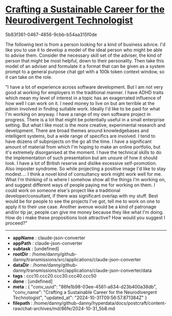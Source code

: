 # [Crafting a Sustainable Career for the Neurodivergent Technologist](https://claude.ai/chat/86fe1b98-03ee-4561-a634-d23b400a38db)

5b83f361-0467-4856-9cbb-b54aa315f0de

The following text is from a person looking for a kind of business advice. I'd like you to use it to develop a model of the ideal person who might be able to advise them. Consider the necessary skill set of the adviser, the kind of person that might be most helpful, down to their personality. Then take this model of an adviser and formulate it a format that can be given as a system prompt to a general purpose chat gpt with a 100k token context window, so it can take on the role.

"I have a lot of experience across software development. But I am not very good at working for employers in the traditional manner. I have ADHD traits which mean my level of interest in a topic has an exagerrated influence of how well I can work on it. I need money to live on but am terrible at the admin involved in finding suitable work.
Ideally I'd like to be paid for what I'm working on anyway.
 I have a range of my own software project in progress.
 There is a lot that might be potentially useful in a small enterprise setting. But what I like most is the more creative, experimental research and development.
   There are broad themes around knowledgebases and intelligent systems, but a wide range of specifics are involved. I tend to have dozens of subprojects on the go all the time.
I have a significant amount of material from which I'm hoping to make an online portfolio, but it's extremely disorganised at the moment. I have the technical skills to do the implementation of such presentation but am unsure of how it should look. I have a lot of British reserve and dislike excessive self-promotion. Also imposter syndrome. So while  projecting a positive image I'd like to stay modest....
 I think a novel kind of consultancy work might work well for me.
What I'm thinking of is where I somehow show all the things I'm working on, and suggest different ways of people paying me for working on them. I could work on someone else's project like a traditional developer/consultant, if there was significant overlap with my stuff. Best would be for people to see the projects I've got, tell me to work on one to apply it to their use case. Another avenue would be a kind of patronage and/or tip jar, people can give me money because they like what I'm doing. How do i make these propositions look attractive?
How would you suggest I proceed?"

---

* **appName** : claude-json-converter
* **appPath** : claude-json-converter
* **subtask** : [undefined]
* **rootDir** : /home/danny/github-danny/transmissions/src/applications/claude-json-converter
* **dataDir** : /home/danny/github-danny/transmissions/src/applications/claude-json-converter/data
* **tags** : ccc10.ccc20.ccc30.ccc40.ccc50
* **done** : [undefined]
* **meta** : {
  "conv_uuid": "86fe1b98-03ee-4561-a634-d23b400a38db",
  "conv_name": "Crafting a Sustainable Career for the Neurodivergent Technologist",
  "updated_at": "2024-10-31T09:56:57.871384Z"
}
* **filepath** : /home/danny/github-danny/hyperdata/docs/postcraft/content-raw/chat-archives/md/86fe/2024-10-31_5b8.md
